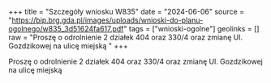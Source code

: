 +++
title = "Szczegóły wniosku W835"
date = "2024-06-06"
source = "https://bip.brg.gda.pl/images/uploads/wnioski-do-planu-ogolnego/w835_3d51624fa617.pdf"
tags = ["wnioski-ogolne"]
geolinks = []
raw = "Proszę o odrolnienie 2 działek 404 oraz 330/4 oraz zmianę Ul. Gozdzikowej na ulicę miejską "
+++

Proszę o odrolnienie 2 działek 404 oraz 330/4 oraz zmianę Ul. Gozdzikowej na ulicę
miejską



